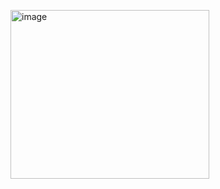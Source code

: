 <img width="318" height="270" alt="image" src="https://github.com/user-attachments/assets/85c60d84-3139-4d80-b891-2b8a9e62e37d" /> <br>
